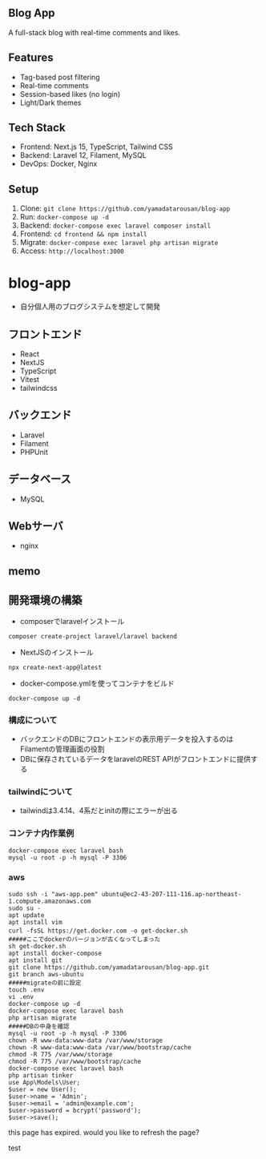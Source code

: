 ## Blog App
A full-stack blog with real-time comments and likes.

## Features
- Tag-based post filtering
- Real-time comments
- Session-based likes (no login)
- Light/Dark themes

## Tech Stack
- Frontend: Next.js 15, TypeScript, Tailwind CSS
- Backend: Laravel 12, Filament, MySQL
- DevOps: Docker, Nginx

## Setup
1. Clone: `git clone https://github.com/yamadatarousan/blog-app`
2. Run: `docker-compose up -d`
3. Backend: `docker-compose exec laravel composer install`
4. Frontend: `cd frontend && npm install`
5. Migrate: `docker-compose exec laravel php artisan migrate`
6. Access: `http://localhost:3000`

# blog-app
- 自分個人用のブログシステムを想定して開発

## フロントエンド
- React
- NextJS
- TypeScript
- Vitest
- tailwindcss

## バックエンド
- Laravel
- Filament
- PHPUnit

## データベース
- MySQL

## Webサーバ
- nginx

## memo
## 開発環境の構築
- composerでlaravelインストール
```
composer create-project laravel/laravel backend
```
- NextJSのインストール
```
npx create-next-app@latest
```
- docker-compose.ymlを使ってコンテナをビルド
```
docker-compose up -d
```
### 構成について
- バックエンドのDBにフロントエンドの表示用データを投入するのはFilamentの管理画面の役割
- DBに保存されているデータをlaravelのREST APIがフロントエンドに提供する


### tailwindについて
- tailwindは3.4.14、4系だとinitの際にエラーが出る

### コンテナ内作業例
```
docker-compose exec laravel bash
mysql -u root -p -h mysql -P 3306
```

### aws
```
sudo ssh -i "aws-app.pem" ubuntu@ec2-43-207-111-116.ap-northeast-1.compute.amazonaws.com
sudo su -
apt update
apt install vim
curl -fsSL https://get.docker.com -o get-docker.sh　
#####ここでdockerのバージョンが古くなってしまった
sh get-docker.sh
apt install docker-compose
apt install git
git clone https://github.com/yamadatarousan/blog-app.git
git branch aws-ubuntu
#####migrateの前に設定
touch .env
vi .env
docker-compose up -d
docker-compose exec laravel bash
php artisan migrate
#####DBの中身を確認 
mysql -u root -p -h mysql -P 3306
chown -R www-data:www-data /var/www/storage
chown -R www-data:www-data /var/www/bootstrap/cache
chmod -R 775 /var/www/storage
chmod -R 775 /var/www/bootstrap/cache
docker-compose exec laravel bash
php artisan tinker
use App\Models\User;
$user = new User();
$user->name = 'Admin';
$user->email = 'admin@example.com';
$user->password = bcrypt('password');
$user->save();
```

this page has expired.
would you like to refresh the page?

test